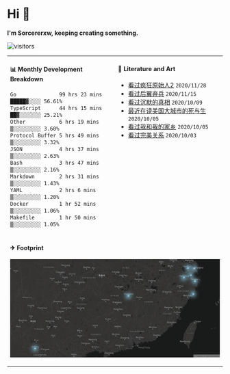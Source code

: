 # Hi 👋

**I'm Sorcererxw, keeping creating something.**

![visitors](https://visitor-badge.glitch.me/badge?page_id=sorcererxw.sorcererx)

<table width="800px">
<tr>
<td valign="top" width="50%">

#### 📊 Monthly Development Breakdown

<!--START_SECTION:waka-->
```text
Go              99 hrs 23 mins █████▓░░░░ 56.61%
TypeScript      44 hrs 15 mins ██▓░░░░░░░ 25.21%
Other           6 hrs 19 mins  ▒░░░░░░░░░ 3.60%
Protocol Buffer 5 hrs 49 mins  ▒░░░░░░░░░ 3.32%
JSON            4 hrs 37 mins  ▒░░░░░░░░░ 2.63%
Bash            3 hrs 47 mins  ▒░░░░░░░░░ 2.16%
Markdown        2 hrs 31 mins  ▒░░░░░░░░░ 1.43%
YAML            2 hrs 6 mins   ▒░░░░░░░░░ 1.20%
Docker          1 hr 52 mins   ▒░░░░░░░░░ 1.06%
Makefile        1 hr 50 mins   ▒░░░░░░░░░ 1.05%
```
<!--END_SECTION:waka-->

<td valign="top" width="50%">

#### 💃 Literature and Art

<!--START_SECTION:douban-->
* [看过疯狂原始人2](http://movie.douban.com/subject/24298954/) <code>2020/11/28</code>
* [看过后翼弃兵](http://movie.douban.com/subject/32579283/) <code>2020/11/15</code>
* [看过沉默的真相](http://movie.douban.com/subject/33447642/) <code>2020/10/09</code>
* [最近在读美国大城市的死与生](https://book.douban.com/subject/34907883/) <code>2020/10/05</code>
* [看过我和我的家乡](http://movie.douban.com/subject/35051512/) <code>2020/10/05</code>
* [看过完美关系](http://movie.douban.com/subject/30221758/) <code>2020/10/03</code>

<!--END_SECTION:douban-->

</td>
</tr>
<tr>
<td colspan="2">

#### ✈ Footprint

![footprint](./footprint.png)

</td>
</tr>
</table>


